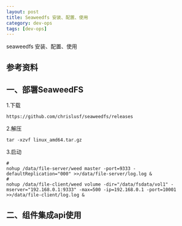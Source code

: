 ```yaml
---
layout: post
title: Seaweedfs 安装、配置、使用 
category: dev-ops
tags: [dev-ops]
---
```


seaweedfs 安装、配置、使用 

## 参考资料

## 一、部署SeaweedFS
1.下载  

```
https://github.com/chrislusf/seaweedfs/releases
```
2.解压  

```
tar -xzvf linux_amd64.tar.gz
```
3.启动 
 
```
# 
nohup /data/file-server/weed master -port=9333 -defaultReplication="000" >>/data/file-server/log.log &
# 
nohup /data/file-client/weed volume -dir="/data/fsdata/vol1" -mserver="192.168.0.1:9333" -max=500 -ip=192.168.0.1 -port=10001 >>/data/file-client/log.log &
```

## 二、组件集成api使用

 